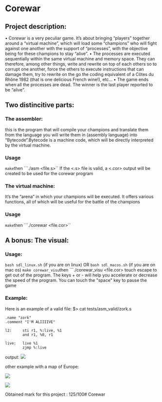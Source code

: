 # Corewar

## Project description:
• Corewar is a very peculiar game. It’s about bringing “players” together around a
“virtual machine”, which will load some “champions” who will fight against one another with the support of “processes”, with the objective being for these champions
to stay “alive”.
• The processes are executed sequentially within the same virtual machine and memory space. They can therefore, among other things, write and rewrite on top of
each others so to corrupt one another, force the others to execute instructions that
can damage them, try to rewrite on the go the coding equivalent of a Côtes du
Rhône 1982 (that is one delicious French wine!), etc...
• The game ends when all the processes are dead. The winner is the last player
reported to be “alive”.

## Two distincitive parts:

### The assembler:
this is the program that will compile your champions and translate them from the language you will write them in (assembly language) into “Bytecode”.Bytecode is a machine code, which will be directly interpreted by the virtual
machine.
### Usage
```make```then ```./asm <file.s>``
If the <.s> file is valid, a <.cor> output will be created to be used for the corewar program

### The virtual machine:
It’s the “arena” in which your champions will be executed.
It offers various functions, all of which will be useful for the battle of the champions
### Usage
```make```then ```./corewar <file.cor>``

## A bonus: The visual:
### Usage:
```bash sdl_linux.sh``` (if you are on linux) OR ```bash sdl_macos.sh``` (if you are on mac os)
```make corewar_visu```then ```./corewar_visu <file.cor>
touch escape to get out of the program. The keys + or - will help you accelerate or decrease the speed of the program. You can touch the "space" key to pause the game

### Example:
Here is an example of a valid file:
$> cat tests/asm_valid/zork.s

```
.name "zork"
.comment "I'M ALIIIIVE"

l2:		sti r1, %:live, %1
		and r1, %0, r1

live:	live %1
		zjmp %:live
```
output:
![](output/image1.png)

other example with a map of Europe:

![](output/image2.png)

![](output/image3.png)

Obtained mark for this project : 125/100# Corewar
